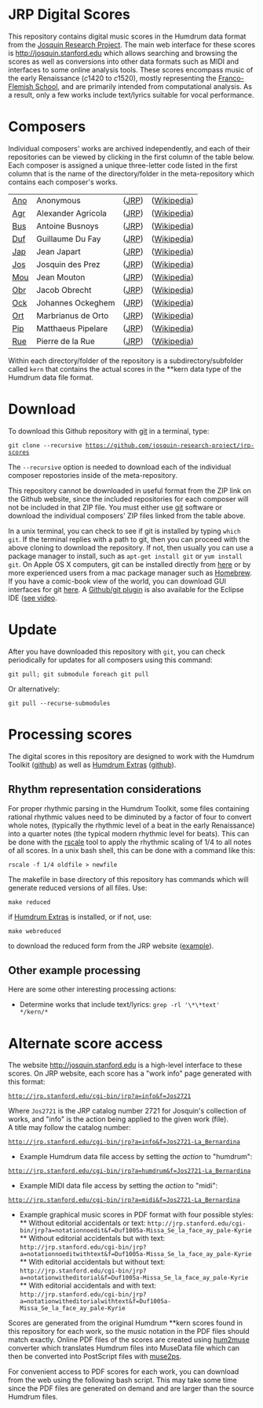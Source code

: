 # JRP Digital Scores #

This repository contains digital music scores in the Humdrum data
format from the [Josquin Research Project](http://josquin.stanford.edu).
The main web interface for these scores is http://josquin.stanford.edu
which allows searching and browsing the scores as well as conversions
into other data formats such as MIDI and interfaces to some online
analysis tools.  These scores encompass music of the early Renaissance
(*c*1420 to *c*1520), mostly representing the [Franco-Flemish
School](http://en.wikipedia.org/wiki/Franco-Flemish_School), and
are primarily intended from computational analysis.  As a result,
only a few works include text/lyrics suitable for vocal performance.

# Composers #

Individual composers' works are archived independently, and each of their
repositories can be viewed by clicking in the first column of the
table below.  Each composer is assigned a unique three-letter code
listed in the first column that is the name of the directory/folder in
the meta-repository which contains each composer's works.


<table>
   <tr><td> <a href=https://github.com/josquin-research-project/Ano>Ano</a> </td><td> Anonymous			</td><td> (<a href=http://josquin.stanford.edu/#Ano>JRP</a>) </td><td> (<a href=http://en.wikipedia.org/wiki/Anonymous_work>Wikipedia</a>) </td></tr>
   <tr><td> <a href=https://github.com/josquin-research-project/Agr>Agr</a> </td><td> Alexander Agricola	</td><td> (<a href=http://josquin.stanford.edu/#Agr>JRP</a>) </td><td> (<a href=http://en.wikipedia.org/wiki/Alexander_Agricola>Wikipedia</a>) </td></tr>
   <tr><td> <a href=https://github.com/josquin-research-project/Bus>Bus</a> </td><td> Antoine Busnoys		</td><td> (<a href=http://josquin.stanford.edu/#Bus>JRP</a>) </td><td> (<a href=http://en.wikipedia.org/wiki/Antoine_busnoys>Wikipedia</a>) </td></tr>
   <tr><td> <a href=https://github.com/josquin-research-project/Duf>Duf</a> </td><td> Guillaume Du Fay		</td><td> (<a href=http://josquin.stanford.edu/#Duf>JRP</a>) </td><td> (<a href=http://en.wikipedia.org/wiki/Guillaume_Du_Fay>Wikipedia</a>) </td></tr>
   <tr><td> <a href=https://github.com/josquin-research-project/Jap>Jap</a> </td><td> Jean Japart		</td><td> (<a href=http://josquin.stanford.edu/#Jap>JRP</a>) </td><td> (<a href=http://en.wikipedia.org/wiki/Jean_Japart>Wikipedia</a>) </td></tr>
   <tr><td> <a href=https://github.com/josquin-research-project/Jos>Jos</a> </td><td> Josquin des Prez		</td><td> (<a href=http://josquin.stanford.edu/#Jos>JRP</a>) </td><td> (<a href=http://en.wikipedia.org/wiki/Josquin_des_Prez>Wikipedia</a>) </td></tr>
   <tr><td> <a href=https://github.com/josquin-research-project/Mou>Mou</a> </td><td> Jean Mouton		</td><td> (<a href=http://josquin.stanford.edu/#Mou>JRP</a>) </td><td> (<a href=http://en.wikipedia.org/wiki/Jean_Mouton>Wikipedia</a>) </td></tr>
   <tr><td> <a href=https://github.com/josquin-research-project/Obr>Obr</a> </td><td> Jacob Obrecht		</td><td> (<a href=http://josquin.stanford.edu/#Obr>JRP</a>) </td><td> (<a href=http://en.wikipedia.org/wiki/Jacob_Obrecht>Wikipedia</a>) </td></tr>
   <tr><td> <a href=https://github.com/josquin-research-project/Ock>Ock</a> </td><td> Johannes Ockeghem		</td><td> (<a href=http://josquin.stanford.edu/#Ock>JRP</a>) </td><td> (<a href=http://en.wikipedia.org/wiki/Johannes_Ockeghem>Wikipedia</a>) </td></tr>
   <tr><td> <a href=https://github.com/josquin-research-project/Ort>Ort</a> </td><td> Marbrianus de Orto	</td><td> (<a href=http://josquin.stanford.edu/#Ort>JRP</a>) </td><td> (<a href=http://en.wikipedia.org/wiki/Marbrianus_de_Orto>Wikipedia</a>) </td></tr>
   <tr><td> <a href=https://github.com/josquin-research-project/Pip>Pip</a> </td><td> Matthaeus Pipelare	</td><td> (<a href=http://josquin.stanford.edu/#Pip>JRP</a>) </td><td> (<a href=http://en.wikipedia.org/wiki/Matthaeus_Pipelare>Wikipedia</a>) </td></tr>
   <tr><td> <a href=https://github.com/josquin-research-project/Rue>Rue</a> </td><td> Pierre de la Rue		</td><td> (<a href=http://josquin.stanford.edu/#Rue>JRP</a>) </td><td> (<a href=http://en.wikipedia.org/wiki/Pierre_de_la_rue>Wikipedia</a>) </td></tr>
</table>

Within each directory/folder of the repository is a subdirectory/subfolder
called ```kern``` that contains the actual scores in the **kern data
type of the Humdrum data file format.


# Download #

To download this Github repository with
[git](http://en.wikipedia.org/wiki/Git_%29software%29) in a terminal, type:

<code>git clone --recursive https://github.com/josquin-research-project/jrp-scores</code>

The ```--recursive``` option is needed to download each of the individual composer 
repostories inside of the meta-repository.

This repository cannot be downloaded in useful format from the
ZIP link on the Github website, since the included repositories for
each composer will not be included in that ZIP file.  You must
either use [git](http://en.wikipedia.org/wiki/Git_%29software%29)
software or download the individual composers' ZIP files linked
from the table above.

In a unix terminal, you can check to see if git is installed by
typing ```which git```.  If the terminal replies with a path to
git, then you can proceed with the above cloning to download the
repository.  If not, then usually you can use a package manager to
install, such as ```apt-get install git``` or ```yum install git```.
On Apple OS X computers, git can be installed directly from
[here](http://git-scm.com/download/mac) or by more experienced users
from a mac package manager such as [Homebrew](http://brew.sh).  If
you have a comic-book view of the world, you can download GUI
interfaces for git [here](http://git-scm.com/downloads/guis).  A
[Github/git plugin](http://eclipse.github.com) is also available
for the Eclipse IDE ([see video](http://www.youtube.com/watch?v=ptK9-CNms98).


# Update #

After you have downloaded this repository with `git`, you can check 
periodically for updates for all composers using this command:

<code>git pull; git submodule foreach git pull</code>

Or alternatively:

<code>git pull --recurse-submodules</code>


# Processing scores #

The digital scores in this repository are designed to work with the
Humdrum Toolkit ([github](https://github.com/kroger/humdrum)) as
well as [Humdrum Extras](http://extra.humdrum.org)
([github](https://github.com/craigsapp/humextra)).

## Rhythm representation considerations ##

For proper rhythmic parsing in the Humdrum Toolkit, some files
containing rational rhythmic values need to be diminuted by a factor
of four to convert whole notes, (typically the rhythmic level of a
beat in the early Renaissance) into a quarter notes (the typical
modern rhythmic level for beats).  This can be done with the
[rscale](http://extras.humdrum.org/man/rscale) tool to apply the
rhythmic scaling of 1/4 to all notes of all scores.  In a unix bash
shell, this can be done with a command like this:

<code>rscale -f 1/4 oldfile > newfile</code>

The makefile in base directory of this repository has commands
which will generate reduced versions of all files.  Use:

<code>make reduced</code>

if [Humdrum Extras](https://github.com/craigsapp/humextra) is installed,
or if not, use:

<code>make webreduced</code>

to download the reduced form from the JRP website ([example](http://josquin.stanford.edu/data?a=humdrumreduced&f=Jos2721-La_Bernardina)).

## Other example processing ##

Here are some other interesting processing actions:

* Determine works that include text/lyrics: <code>grep -rl '\\*\\*text' \*/kern/\*</code>


# Alternate score access #

The website http://josquin.stanford.edu is a high-level interface to these scores.
On JRP website, each score has a "work info" page generated with this format:

<code>http://jrp.stanford.edu/cgi-bin/jrp?a=info&f=Jos2721</code>

Where ```Jos2721``` is the JRP catalog number 2721 for Josquin's collection
of works, and "info" is the action being applied to the given work (file).  
A title may follow the catalog number:

<code>http://jrp.stanford.edu/cgi-bin/jrp?a=info&f=Jos2721-La_Bernardina</code>

* Example Humdrum data file access by setting the *action* to "humdrum":

<code>http://jrp.stanford.edu/cgi-bin/jrp?a=humdrum&f=Jos2721-La_Bernardina</code>

* Example MIDI data file access by setting the *action* to "midi":

<code>http://jrp.stanford.edu/cgi-bin/jrp?a=midi&f=Jos2721-La_Bernardina</code>

* Example graphical music scores in PDF format with four possible styles:
** Without editorial accidentals or text: ```http://jrp.stanford.edu/cgi-bin/jrp?a=notationnoedit&f=Duf1005a-Missa_Se_la_face_ay_pale-Kyrie```
** Without editorial accidentals but with text: ```http://jrp.stanford.edu/cgi-bin/jrp?a=notationnoeditwithtext&f=Duf1005a-Missa_Se_la_face_ay_pale-Kyrie```
** With editorial accidentals but without text: ```http://jrp.stanford.edu/cgi-bin/jrp?a=notationwitheditorial&f=Duf1005a-Missa_Se_la_face_ay_pale-Kyrie```
** With editorial accidentals and with text: ```http://jrp.stanford.edu/cgi-bin/jrp?a=notationwitheditorialwithtext&f=Duf1005a-Missa_Se_la_face_ay_pale-Kyrie```

Scores are generated from the original Humdrum **kern scores found
in this repository for each work, so the music notation in the PDF
files should match exactly.  Online PDF files of the scores are created
using [hum2muse](http://extra.humdrum.org/man/hum2muse) converter which
translates Humdrum files into MuseData file which can then be converted
into PostScript files with [muse2ps](http://muse2ps.ccarh.org).

For convenient access to PDF scores for each work, you can download
from the web using the following bash script.  This may take some 
time since the PDF files are generated on demand and are larger 
than the source Humdrum files.




